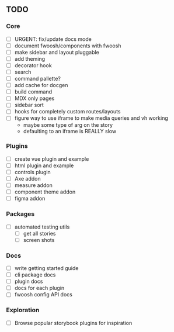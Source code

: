 ## TODO

### Core

- [ ] URGENT: fix/update docs mode
- [ ] document fwoosh/components with fwoosh
- [ ] make sidebar and layout pluggable
- [ ] add theming
- [ ] decorator hook
- [ ] search
- [ ] command pallette?
- [ ] add cache for docgen
- [ ] build command
- [ ] MDX only pages
- [ ] sidebar sort
- [ ] hooks for completely custom routes/layouts
- [ ] figure way to use iframe to make media queries and vh working
  - maybe some type of arg on the story
  - defaulting to an iframe is REALLY slow

### Plugins

- [ ] create vue plugin and example
- [ ] html plugin and example
- [ ] controls plugin
- [ ] Axe addon
- [ ] measure addon
- [ ] component theme addon
- [ ] figma addon

### Packages

- [ ] automated testing utils
  - [ ] get all stories
  - [ ] screen shots

### Docs

- [ ] write getting started guide
- [ ] cli package docs
- [ ] plugin docs
- [ ] docs for each plugin
- [ ] fwoosh config API docs

### Exploration

- [ ] Browse popular storybook plugins for inspiration
